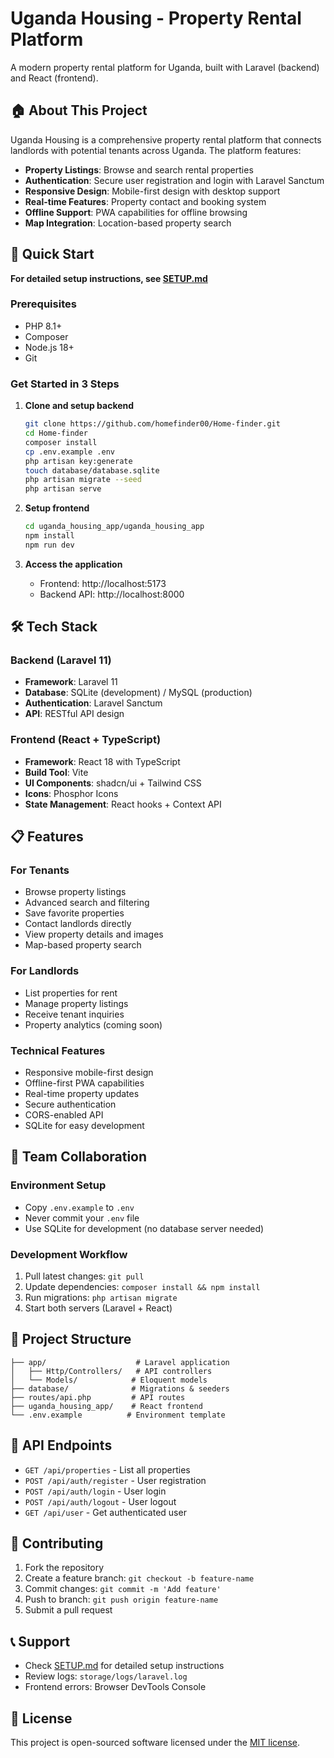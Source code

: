 # Uganda Housing - Property Rental Platform

A modern property rental platform for Uganda, built with Laravel (backend) and React (frontend).

## 🏠 About This Project

Uganda Housing is a comprehensive property rental platform that connects landlords with potential tenants across Uganda. The platform features:

- **Property Listings**: Browse and search rental properties
- **Authentication**: Secure user registration and login with Laravel Sanctum
- **Responsive Design**: Mobile-first design with desktop support
- **Real-time Features**: Property contact and booking system
- **Offline Support**: PWA capabilities for offline browsing
- **Map Integration**: Location-based property search

## 🚀 Quick Start

**For detailed setup instructions, see [SETUP.md](SETUP.md)**

### Prerequisites
- PHP 8.1+
- Composer
- Node.js 18+
- Git

### Get Started in 3 Steps

1. **Clone and setup backend**
   ```bash
   git clone https://github.com/homefinder00/Home-finder.git
   cd Home-finder
   composer install
   cp .env.example .env
   php artisan key:generate
   touch database/database.sqlite
   php artisan migrate --seed
   php artisan serve
   ```

2. **Setup frontend**
   ```bash
   cd uganda_housing_app/uganda_housing_app
   npm install
   npm run dev
   ```

3. **Access the application**
   - Frontend: http://localhost:5173
   - Backend API: http://localhost:8000

## 🛠 Tech Stack

### Backend (Laravel 11)
- **Framework**: Laravel 11
- **Database**: SQLite (development) / MySQL (production)
- **Authentication**: Laravel Sanctum
- **API**: RESTful API design

### Frontend (React + TypeScript)
- **Framework**: React 18 with TypeScript
- **Build Tool**: Vite
- **UI Components**: shadcn/ui + Tailwind CSS
- **Icons**: Phosphor Icons
- **State Management**: React hooks + Context API

## 📋 Features

### For Tenants
- Browse property listings
- Advanced search and filtering
- Save favorite properties
- Contact landlords directly
- View property details and images
- Map-based property search

### For Landlords  
- List properties for rent
- Manage property listings
- Receive tenant inquiries
- Property analytics (coming soon)

### Technical Features
- Responsive mobile-first design
- Offline-first PWA capabilities
- Real-time property updates
- Secure authentication
- CORS-enabled API
- SQLite for easy development

## 🤝 Team Collaboration

### Environment Setup
- Copy `.env.example` to `.env`
- Never commit your `.env` file
- Use SQLite for development (no database server needed)

### Development Workflow
1. Pull latest changes: `git pull`
2. Update dependencies: `composer install && npm install`
3. Run migrations: `php artisan migrate`
4. Start both servers (Laravel + React)

## 📁 Project Structure

```
├── app/                    # Laravel application
│   ├── Http/Controllers/   # API controllers  
│   └── Models/            # Eloquent models
├── database/              # Migrations & seeders
├── routes/api.php         # API routes
├── uganda_housing_app/    # React frontend
└── .env.example          # Environment template
```

## 🔗 API Endpoints

- `GET /api/properties` - List all properties
- `POST /api/auth/register` - User registration
- `POST /api/auth/login` - User login
- `POST /api/auth/logout` - User logout
- `GET /api/user` - Get authenticated user

## 🚧 Contributing

1. Fork the repository
2. Create a feature branch: `git checkout -b feature-name`
3. Commit changes: `git commit -m 'Add feature'`
4. Push to branch: `git push origin feature-name`
5. Submit a pull request

## 📞 Support

- Check [SETUP.md](SETUP.md) for detailed setup instructions
- Review logs: `storage/logs/laravel.log`
- Frontend errors: Browser DevTools Console

## 📄 License

This project is open-sourced software licensed under the [MIT license](https://opensource.org/licenses/MIT).
